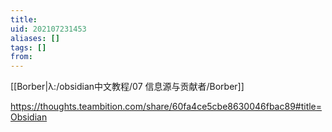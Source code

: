 ```yaml
---
title: 
uid: 202107231453
aliases: []
tags: []
from: 
---
```


[[Borber|λ:/obsidian中文教程/07 信息源与贡献者/Borber]]

https://thoughts.teambition.com/share/60fa4ce5cbe8630046fbac89#title=Obsidian